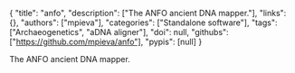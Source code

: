 {
  "title": "anfo",
  "description": ["The ANFO ancient DNA mapper."],
  "links": {},
  "authors": ["mpieva"],
  "categories": ["Standalone software"],
  "tags": ["Archaeogenetics", "aDNA aligner"],
  "doi": null,
  "githubs": ["https://github.com/mpieva/anfo"],
  "pypis": [null]
}

<!-- Generated by csv2md.R – do not edit by hand -->

The ANFO ancient DNA mapper.